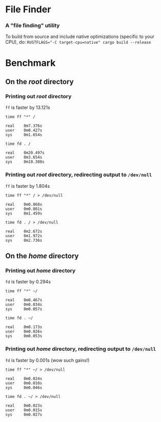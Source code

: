 # File Finder
### A "file finding" utility
To build from source and include native optimizations (specific to your CPU), do: ```RUSTFLAGS="-C target-cpu=native" cargo build --release```

# Benchmark
## On the *root* directory
### Printing out *root* directory
`ff` is faster by 13.121s
```
time ff "*" /

real    0m7.376s
user    0m0.427s
sys     0m1.654s
```

```
time fd . /

real    0m20.497s
user    0m3.654s
sys     0m10.308s
```

### Printing out *root* directory, redirecting output to ```/dev/null```
`ff` is faster by 1.804s
```
time ff "*" / > /dev/null

real    0m0.868s
user    0m0.801s
sys     0m1.459s
```

```
time fd . / > /dev/null

real    0m2.672s
user    0m1.972s
sys     0m2.736s
```

## On the *home* directory
### Printing out *home* directory
`fd` is faster by 0.294s
```
time ff "*" ~/

real    0m0.467s
user    0m0.034s
sys     0m0.057s
```

```
time fd . ~/

real    0m0.173s
user    0m0.026s
sys     0m0.053s
```

### Printing out *home* directory, redirecting output to ```/dev/null```
`fd` is faster by 0.001s (wow such gains!)
```
time ff "*" ~/ > /dev/null

real    0m0.024s
user    0m0.010s
sys     0m0.046s
```

```
time fd . ~/ > /dev/null

real    0m0.023s
user    0m0.015s
sys     0m0.027s
```